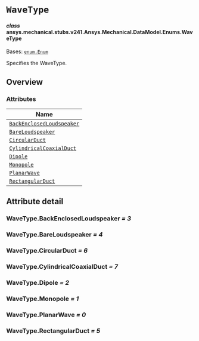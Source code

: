 <!-- vale off -->

<a id="wavetype"></a>

# `WaveType`

<a id="ansys.mechanical.stubs.v241.Ansys.Mechanical.DataModel.Enums.WaveType"></a>

#### *class* ansys.mechanical.stubs.v241.Ansys.Mechanical.DataModel.Enums.WaveType

Bases: [`enum.Enum`](https://docs.python.org/3/library/enum.html#enum.Enum)

Specifies the WaveType.

<!-- !! processed by numpydoc !! -->

<a id="overview"></a>

## Overview

### Attributes

| Name |
| ------------------------------------------------------------------ |
| [`BackEnclosedLoudspeaker`](#WaveType.BackEnclosedLoudspeaker) |
| [`BareLoudspeaker`](#WaveType.BareLoudspeaker) |
| [`CircularDuct`](#WaveType.CircularDuct) |
| [`CylindricalCoaxialDuct`](#WaveType.CylindricalCoaxialDuct) |
| [`Dipole`](#WaveType.Dipole) |
| [`Monopole`](#WaveType.Monopole) |
| [`PlanarWave`](#WaveType.PlanarWave) |
| [`RectangularDuct`](#WaveType.RectangularDuct) |

<a id="attribute-detail"></a>

## Attribute detail

<a id="WaveType.BackEnclosedLoudspeaker"></a>

### WaveType.BackEnclosedLoudspeaker *= 3*

<a id="WaveType.BareLoudspeaker"></a>

### WaveType.BareLoudspeaker *= 4*

<a id="WaveType.CircularDuct"></a>

### WaveType.CircularDuct *= 6*

<a id="WaveType.CylindricalCoaxialDuct"></a>

### WaveType.CylindricalCoaxialDuct *= 7*

<a id="WaveType.Dipole"></a>

### WaveType.Dipole *= 2*

<a id="WaveType.Monopole"></a>

### WaveType.Monopole *= 1*

<a id="WaveType.PlanarWave"></a>

### WaveType.PlanarWave *= 0*

<a id="WaveType.RectangularDuct"></a>

### WaveType.RectangularDuct *= 5*

<!-- vale on -->
